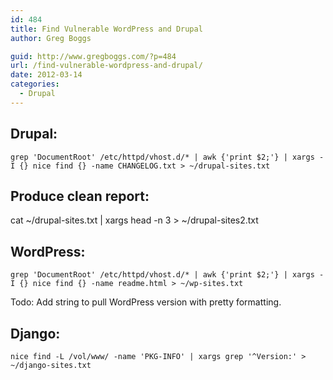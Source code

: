 ```yaml
---
id: 484
title: Find Vulnerable WordPress and Drupal
author: Greg Boggs

guid: http://www.gregboggs.com/?p=484
url: /find-vulnerable-wordpress-and-drupal/
date: 2012-03-14
categories:
  - Drupal
---
```

## Drupal:

`grep 'DocumentRoot' /etc/httpd/vhost.d/* | awk {'print $2;'} | xargs -I {} nice find {} -name CHANGELOG.txt > ~/drupal-sites.txt`

## Produce clean report:

cat ~/drupal-sites.txt | xargs head -n 3 > ~/drupal-sites2.txt

## WordPress:

`grep 'DocumentRoot' /etc/httpd/vhost.d/* | awk {'print $2;'} | xargs -I {} nice find {} -name readme.html > ~/wp-sites.txt`

Todo: Add string to pull WordPress version with pretty formatting.

## Django:

     
    nice find -L /vol/www/ -name 'PKG-INFO' | xargs grep '^Version:' > ~/django-sites.txt